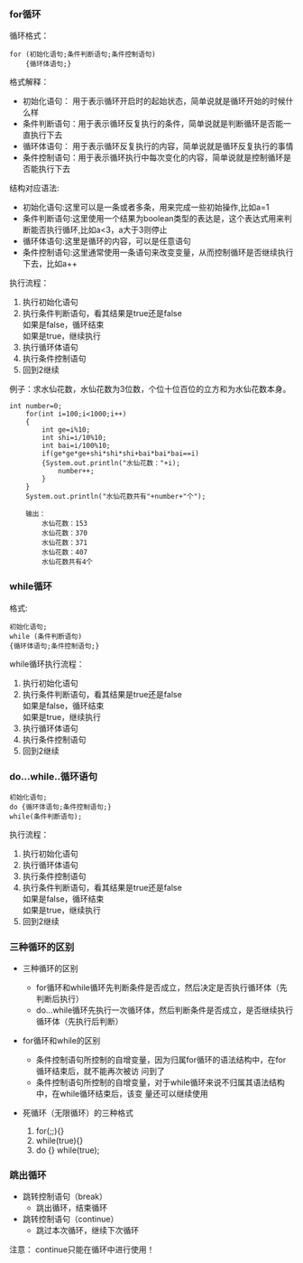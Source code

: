 ### for循环


循环格式：

    for (初始化语句;条件判断语句;条件控制语句) 
        {循环体语句;}

格式解释：

* 初始化语句： 用于表示循环开启时的起始状态，简单说就是循环开始的时候什么样
* 条件判断语句：用于表示循环反复执行的条件，简单说就是判断循环是否能一直执行下去
* 循环体语句： 用于表示循环反复执行的内容，简单说就是循环反复执行的事情
* 条件控制语句：用于表示循环执行中每次变化的内容，简单说就是控制循环是否能执行下去
  
结构对应语法:

* 初始化语句:这里可以是一条或者多条，用来完成一些初始操作,比如a=1
* 条件判断语句:这里使用一个结果为boolean类型的表达是，这个表达式用来判断能否执行循环,比如a<3，a大于3则停止
* 循环体语句:这里是循环的内容，可以是任意语句
* 条件控制语句:这里通常使用一条语句来改变变量，从而控制循环是否继续执行下去，比如a++

执行流程：

1. 执行初始化语句
2. 执行条件判断语句，看其结果是true还是false  
        如果是false，循环结束  
        如果是true，继续执行
3. 执行循环体语句
4. 执行条件控制语句
5. 回到2继续


例子：求水仙花数，水仙花数为3位数，个位十位百位的立方和为水仙花数本身。

    int number=0;
        for(int i=100;i<1000;i++)
        {
            int ge=i%10;
            int shi=i/10%10;
            int bai=i/100%10;
            if(ge*ge*ge+shi*shi*shi+bai*bai*bai==i)
            {System.out.println("水仙花数："+i);
                number++;
            }
        }
        System.out.println("水仙花数共有"+number+"个");

        输出：
            水仙花数：153
            水仙花数：370
            水仙花数：371
            水仙花数：407
            水仙花数共有4个



### while循环

格式:

    初始化语句;
    while (条件判断语句) 
    {循环体语句;条件控制语句;}


while循环执行流程：

1. 执行初始化语句  
2. 执行条件判断语句，看其结果是true还是false  
    如果是false，循环结束  
    如果是true，继续执行
3. 执行循环体语句
4. 执行条件控制语句
5. 回到2继续



### do...while..循环语句

    初始化语句;
    do {循环体语句;条件控制语句;}
    while(条件判断语句);

执行流程：

1. 执行初始化语句
2. 执行循环体语句
3. 执行条件控制语句
4. 执行条件判断语句，看其结果是true还是false  
    如果是false，循环结束  
    如果是true，继续执行
5. 回到2继续



### 三种循环的区别

* 三种循环的区别
  * for循环和while循环先判断条件是否成立，然后决定是否执行循环体（先判断后执行）
  * do...while循环先执行一次循环体，然后判断条件是否成立，是否继续执行循环体（先执行后判断）

* for循环和while的区别
  * 条件控制语句所控制的自增变量，因为归属for循环的语法结构中，在for循环结束后，就不能再次被访
问到了
  * 条件控制语句所控制的自增变量，对于while循环来说不归属其语法结构中，在while循环结束后，该变
量还可以继续使用 

* 死循环（无限循环）的三种格式
  1.   for(;;){}
  2.    while(true){}
  3.    do {} while(true);



### 跳出循环

* 跳转控制语句（break）
  * 跳出循环，结束循环
* 跳转控制语句（continue）
  * 跳过本次循环，继续下次循环

注意： continue只能在循环中进行使用！




